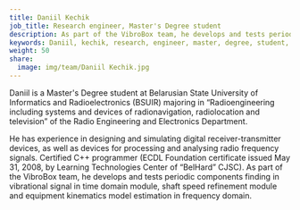 ```yaml
---
title: Daniil Kechik
job_title: Research engineer, Master's Degree student
description: As part of the VibroBox team, he develops and tests periodic components finding in vibrational signal in time domain module, shaft speed refinement module and equipment kinematics model estimation in frequency domain.
keywords: Daniil, kechik, research, engineer, master, degree, student, VibroBox
weight: 50
share:
  image: img/team/Daniil Kechik.jpg
---
```

Daniil is a Master's Degree student at Belarusian State University of Informatics and Radioelectronics (BSUIR) majoring in “Radioengineering including systems and devices of radionavigation, radiolocation and television” of the Radio Engineering and Electronics Department.

He has experience in designing and simulating digital receiver-transmitter devices, as well as devices for processing and analysing radio frequency signals. Certified C++ programmer (ECDL Foundation certificate issued May 31, 2008, by Learning Technologies Center of “BelHard” CJSC). 
As part of the VibroBox team, he develops and tests periodic components finding in vibrational signal in time domain module, shaft speed refinement module and equipment kinematics model estimation in frequency domain.
